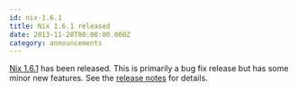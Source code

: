 ```yaml
---
id: nix-1.6.1
title: Nix 1.6.1 released 
date: 2013-11-28T00:00:00.000Z
category: announcements
---
```

[Nix 1.6.1](https://hydra.nixos.org/release/nix/nix-1.6.1) has been released. This is primarily a bug fix release but has some minor new features. See the [release notes](/manual/nix/stable/release-notes/rl-1.6.1.html) for details.
